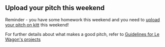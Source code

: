 ## Upload your pitch this weekend

Reminder - you have some homework this weekend and you need to [upload your pitch on kitt](https://kitt.lewagon.com/camps/<user.batch_slug>/products) this weekend!

For further details about what makes a good pitch, refer to [Guidelines for Le Wagon's projects](https://github.com/lewagon/product#pitches)
